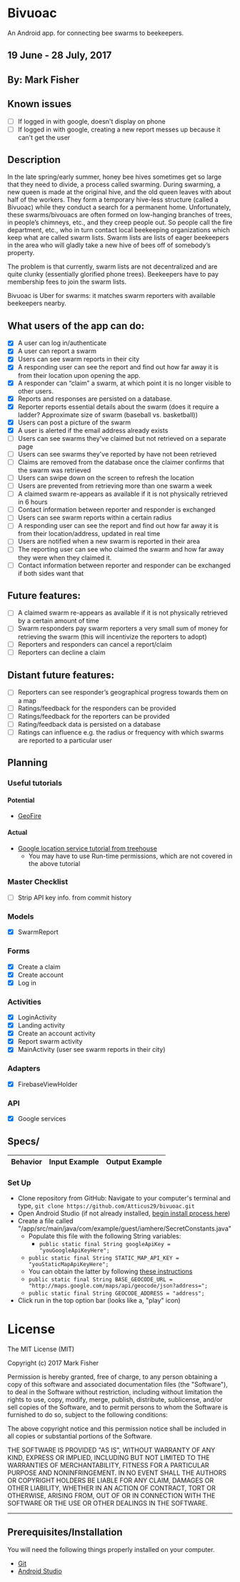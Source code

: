 # Bivuoac
An Android app. for connecting bee swarms to beekeepers.

## 19 June - 28 July, 2017

## By: Mark Fisher

## Known issues
- [ ] If logged in with google, doesn't display on phone
- [ ] If logged in with google, creating a new report messes up because it can't get the user

## Description

In the late spring/early summer, honey bee hives sometimes get so large that they need to divide, a process called swarming. During swarming, a new queen is made at the original hive, and the old queen leaves with about half of the workers. They form a temporary hive-less structure (called a Bivuoac) while they conduct a search for a permanent home. Unfortunately, these swarms/bivouacs are often formed on low-hanging branches of trees, in people’s chimneys, etc., and they creep people out. So people call the fire department, etc., who in turn contact local beekeeping organizations which keep what are called swarm lists. Swarm lists are lists of eager beekeepers in the area who will gladly take a new hive of bees off of somebody’s property.

The problem is that currently, swarm lists are not decentralized and are quite clunky (essentially glorified phone trees). Beekeepers have to pay membership fees to join the swarm lists.

Bivuoac is Uber for swarms: it matches swarm reporters with available beekeepers nearby.

## What users of the app can do:
- [x] A user can log in/authenticate
- [x] A user can report a swarm
- [x] Users can see swarm reports in their city
- [x] A responding user can see the report and find out how far away it is from their location upon opening the app.
- [x] A responder can “claim” a swarm, at which point it is no longer visible to other users.
- [x] Reports and responses are persisted on a database.
- [x] Reporter reports essential details about the swarm (does it require a ladder? Approximate size of swarm (baseball vs. basketball))
- [x] Users can post a picture of the swarm
- [x] A user is alerted if the email address already exists
- [ ] Users can see swarms they've claimed but not retrieved on a separate page
- [ ] Users can see swarms they've reported by have not been retrieved
- [ ] Claims are removed from the database once the claimer confirms that the swarm was retrieved
- [ ] Users can swipe down on the screen to refresh the location
- [ ] Users are prevented from retrieving more than one swarm a week
- [ ] A claimed swarm re-appears as available if it is not physically retrieved in 6 hours
- [ ] Contact information between reporter and responder is exchanged
- [ ] Users can see swarm reports within a certain radius
- [ ] A responding user can see the report and find out how far away it is from their location/address, updated in real time
- [ ] Users are notified when a new swarm is reported in their area
- [ ] The reporting user can see who claimed the swarm and how far away they were when they claimed it.
- [ ] Contact information between reporter and responder can be exchanged if both sides want that

## Future features:
- [ ] A claimed swarm re-appears as available if it is not physically retrieved by a certain amount of time
- [ ] Swarm responders pay swarm reporters a very small sum of money for retrieving the swarm (this will incentivize the reporters to adopt)
- [ ] Reporters and responders can cancel a report/claim
- [ ] Reporters can decline a claim

## Distant future features:
- [ ] Reporters can see responder’s geographical progress towards them on a map
- [ ] Ratings/feedback for the responders can be provided
- [ ] Ratings/feedback for the reporters can be provided
- [ ] Rating/feedback data is persisted on a database
- [ ] Ratings can influence e.g. the radius or frequency with which swarms are reported to a particular user

## Planning

### Useful tutorials

#### Potential
* [GeoFire](https://github.com/firebase/geofire-java)

#### Actual
* [Google location service tutorial from treehouse](http://blog.teamtreehouse.com/beginners-guide-location-android)
  * You may have to use Run-time permissions, which are not covered in the above tutorial

### Master Checklist

- [ ] Strip API key info. from commit history


### Models
- [x] SwarmReport


### Forms
- [x] Create a claim
- [x] Create account
- [x] Log in

### Activities
- [x] LoginActivity
- [x] Landing activity
- [x] Create an account activity
- [x] Report swarm activity
- [x] MainActivity (user see swarm reports in their city)

### Adapters
- [x] FirebaseViewHolder

### API
- [x] Google services

## Specs/
| Behavior                   | Input Example     | Output Example    |
| -------------------------- | -----------------:| -----------------:|


### Set Up

* Clone repository from GitHub: Navigate to your computer's terminal and type, `git clone https://github.com/Atticus29/bivuoac.git`
* Open Android Studio (if not already installed, [begin install process here](https://developer.android.com/studio/index.html))
* Create a file called "/app/src/main/java/com/example/guest/iamhere/SecretConstants.java"
  * Populate this file with the following String variables:
	  * `public static final String googleApiKey = "youGoogleApiKeyHere";`
   * `public static final String STATIC_MAP_API_KEY = "youStaticMapApiKeyHere";`
  * You can obtain the latter by following [these instructions](https://developers.google.com/maps/documentation/static-maps/intro)
  * `public static final String BASE_GEOCODE_URL = "http://maps.google.com/maps/api/geocode/json?address=";`
  * `public static final String GEOCODE_ADDRESS = "address";`
* Click run in the top option bar (looks like a, "play" icon)

# License

The MIT License (MIT)

Copyright (c) 2017 Mark Fisher

Permission is hereby granted, free of charge, to any person obtaining a copy
of this software and associated documentation files (the "Software"), to deal
in the Software without restriction, including without limitation the rights
to use, copy, modify, merge, publish, distribute, sublicense, and/or sell
copies of the Software, and to permit persons to whom the Software is
furnished to do so, subject to the following conditions:

The above copyright notice and this permission notice shall be included in
all copies or substantial portions of the Software.

THE SOFTWARE IS PROVIDED "AS IS", WITHOUT WARRANTY OF ANY KIND, EXPRESS OR
IMPLIED, INCLUDING BUT NOT LIMITED TO THE WARRANTIES OF MERCHANTABILITY,
FITNESS FOR A PARTICULAR PURPOSE AND NONINFRINGEMENT.  IN NO EVENT SHALL THE
AUTHORS OR COPYRIGHT HOLDERS BE LIABLE FOR ANY CLAIM, DAMAGES OR OTHER
LIABILITY, WHETHER IN AN ACTION OF CONTRACT, TORT OR OTHERWISE, ARISING FROM,
OUT OF OR IN CONNECTION WITH THE SOFTWARE OR THE USE OR OTHER DEALINGS IN
THE SOFTWARE.

---

## Prerequisites/Installation

You will need the following things properly installed on your computer.

* [Git](https://git-scm.com/)
* [Android Studio](https://developer.android.com/studio/index.html)
